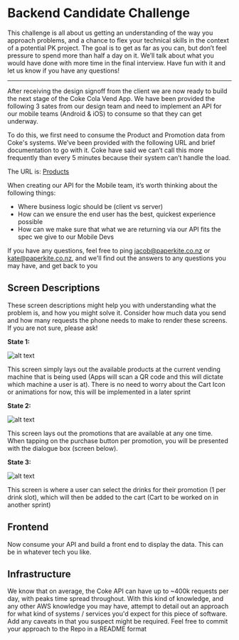# Backend Candidate Challenge

This challenge is all about us getting an understanding of the way you approach problems, and a chance to flex your technical skills in the context of a potential PK project. The goal is to get as far as you can, but don’t feel pressure to spend more than half a day on it. We’ll talk about what you would have done with more time in the final interview. Have fun with it and let us know if you have any questions!

----

After receiving the design signoff from the client we are now ready to build the next stage of the Coke Cola Vend App. We have been provided the following 3 sates from our design team and need to implement an API for our mobile teams (Android & iOS) to consume so that they can get underway.

To do this, we first need to consume the Product and Promotion data from Coke's systems. We’ve been provided with the following URL and brief documentation to go with it. Coke have said we can’t call this more frequently than every 5 minutes because their system can’t handle the load.

The URL is: [Products](https://ncakqcujsk.execute-api.ap-southeast-2.amazonaws.com/PKTechTest/products)

When creating our API for the Mobile team, it’s worth thinking about the following things:
- Where business logic should be (client vs server)
- How can we ensure the end user has the best, quickest experience possible
- How can we make sure that what we are returning via our API fits the spec we give to our Mobile Devs

If you have any questions, feel free to ping jacob@paperkite.co.nz or kate@paperkite.co.nz, and we'll find out the answers to any questions you may have, and get back to you

## Screen Descriptions

These screen descriptions might help you with understanding what the problem is, and how you might solve it. Consider how much data you send and how many requests the phone needs to make to render these screens. If you are not sure, please ask!

**State 1:**

![alt text](/images/state1.png "State 1")

This screen simply lays out the available products at the current vending machine that is being used (Apps will scan a QR code and this will dictate which machine a user is at). There is no need to worry about the Cart Icon or animations for now, this will be implemented in a later sprint

**State 2:**

![alt text](/images/state2.png "State 2")

This screen lays out the promotions that are available at any one time. When tapping on the purchase button per promotion, you will be presented with the dialogue box (screen below). 

**State 3:**

![alt text](/images/state3.png "State 3")

This screen is where a user can select the drinks for their promotion (1 per drink slot), which will then be added to the cart (Cart to be worked on in another sprint)

## Frontend

Now consume your API and build a front end to display the data. This can be in whatever tech you like.

## Infrastructure 

We know that on average, the Coke API can have up to ~400k requests per day, with peaks time spread throughout. With this kind of knowledge, and any other AWS knowledge you may have, attempt to detail out an approach for what kind of systems / services you'd expect for this piece of software. Add any caveats in that you suspect might be required. Feel free to commit your approach to the Repo in a README format
